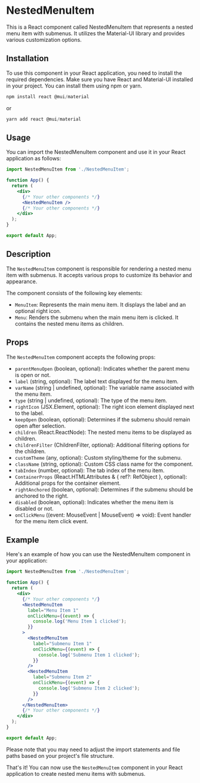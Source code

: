 # NestedMenuItem
This is a React component called NestedMenuItem that represents a nested menu item with submenus. It utilizes the Material-UI library and provides various customization options.

## Installation
To use this component in your React application, you need to install the required dependencies. Make sure you have React and Material-UI installed in your project. You can install them using npm or yarn.

```js
npm install react @mui/material
```
or

```js
yarn add react @mui/material
```

## Usage
You can import the NestedMenuItem component and use it in your React application as follows:
```jsx
import NestedMenuItem from './NestedMenuItem';

function App() {
  return (
    <div>
      {/* Your other components */}
      <NestedMenuItem />
      {/* Your other components */}
    </div>
  );
}

export default App;
```

## Description
The `NestedMenuItem` component is responsible for rendering a nested menu item with submenus. It accepts various props to customize its behavior and appearance.

The component consists of the following key elements:

- `MenuItem`: Represents the main menu item. It displays the label and an optional right icon.
- `Menu`: Renders the submenu when the main menu item is clicked. It contains the nested menu items as children.

## Props
The `NestedMenuItem` component accepts the following props:

- `parentMenuOpen` (boolean, optional): Indicates whether the parent menu is open or not.
- `label` (string, optional): The label text displayed for the menu item.
- `varName` (string | undefined, optional): The variable name associated with the menu item.
- `type` (string | undefined, optional): The type of the menu item.
- `rightIcon` (JSX.Element, optional): The right icon element displayed next to the label.
- `keepOpen` (boolean, optional): Determines if the submenu should remain open after selection.
- `children` (React.ReactNode): The nested menu items to be displayed as children.
- `childrenFilter` (ChildrenFilter, optional): Additional filtering options for the children.
- `customTheme` (any, optional): Custom styling/theme for the submenu.
- `className` (string, optional): Custom CSS class name for the component.
- `tabIndex` (number, optional): The tab index of the menu item.
- `ContainerProps` (React.HTMLAttributes<HTMLDivElement> & { ref?: RefObject<HTMLDivElement> }, optional): Additional props for the container element.
- `rightAnchored` (boolean, optional): Determines if the submenu should be anchored to the right.
- `disabled` (boolean, optional): Indicates whether the menu item is disabled or not.
- `onClickMenu` ((event: MouseEvent<HTMLLIElement> | MouseEvent<HTMLDivElement>) => void): Event handler for the menu item click event.

## Example
Here's an example of how you can use the NestedMenuItem component in your application:

```jsx
import NestedMenuItem from './NestedMenuItem';

function App() {
  return (
    <div>
      {/* Your other components */}
      <NestedMenuItem
        label="Menu Item 1"
        onClickMenu={(event) => {
          console.log('Menu Item 1 clicked');
        }}
      >
        <NestedMenuItem
          label="Submenu Item 1"
          onClickMenu={(event) => {
            console.log('Submenu Item 1 clicked');
          }}
        />
        <NestedMenuItem
          label="Submenu Item 2"
          onClickMenu={(event) => {
            console.log('Submenu Item 2 clicked');
          }}
        />
      </NestedMenuItem>
      {/* Your other components */}
    </div>
  );
}

export default App;
```

Please note that you may need to adjust the import statements and file paths based on your project's file structure.

That's it! You can now use the `NestedMenuItem` component in your React application to create nested menu items with submenus.